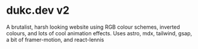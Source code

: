 # dukc.dev v2

A brutalist, harsh looking website using RGB colour schemes, inverted colours, and lots of cool animation effects.
Uses astro, mdx, tailwind, gsap, a bit of framer-motion, and react-lennis
